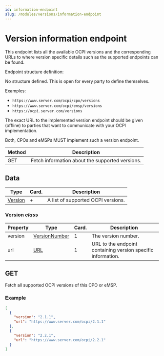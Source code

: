 ```yaml
---
id: information-endpoint
slug: /modules/versions/information-endpoint
---
```

# Version information endpoint

This endpoint lists all the available OCPI versions and the corresponding URLs to where version specific details such as
the supported endpoints can be found.

Endpoint structure definition:

No structure defined. This is open for every party to define themselves.

Examples:

* `https://www.server.com/ocpi/cpo/versions`
* `https://www.server.com/ocpi/emsp/versions`
* `https://ocpi.server.com/versions`

The exact URL to the implemented version endpoint should be given (offline) to parties that want to communicate with
your OCPI implementation.

Both, CPOs and eMSPs MUST implement such a version endpoint.

| Method | Description                                     |
|--------|-------------------------------------------------|
| GET    | Fetch information about the supported versions. |

## Data

| Type                                                                                | Card. | Description                        |
|-------------------------------------------------------------------------------------|-------|------------------------------------|
| [Version](/06-modules/01-versions/02-version-information-endpoint.md#version-class) | \+    | A list of supported OCPI versions. |

### Version *class*

| Property | Type                                                                                       | Card. | Description                                                  |
|----------|--------------------------------------------------------------------------------------------|-------|--------------------------------------------------------------|
| version  | [VersionNumber](/06-modules/01-versions/03-version-details-endpoint.md#versionnumber-enum) | 1     | The version number.                                          |
| url      | [URL](/07-types/01-intro.md#url-type)                                                      | 1     | URL to the endpoint containing version specific information. |

## GET

Fetch all supported OCPI versions of this CPO or eMSP.

### Example

``` json
[
  {
    "version": "2.1.1",
    "url": "https://www.server.com/ocpi/2.1.1"
  },
  {
    "version": "2.2.1",
    "url": "https://www.server.com/ocpi/2.2.1"
  }
]
```
